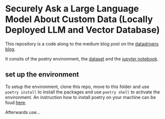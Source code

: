 # Securely Ask a Large Language Model About Custom Data (Locally Deployed LLM and Vector Database)

This repository is a code along to the medium blog post on the [datadrivers blog](blog.datadrivers.de).

It consits of the poetry environment, the [dataset](Sagemaker_qna.txt) and the [jupyter notebook](llm_chatbot_sagemaker_flant5large.ipynb).

## set up the environment
To setup the environment, clone this repo, move to this folder and use `poetry install` to install the packages and use `poetry shell` to activate the environment. An instruction how to install poetry on your machine can be foud [here](https://python-poetry.org/docs/#installation).

Afterwards use...
